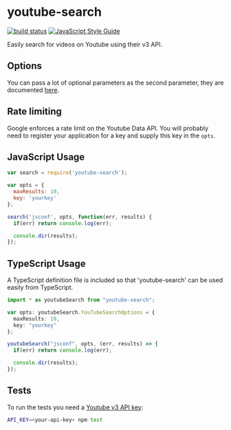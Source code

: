 # youtube-search

[![build status](https://secure.travis-ci.org/MaxGfeller/youtube-search.png)](http://travis-ci.org/MaxGfeller/youtube-search)
[![JavaScript Style Guide](https://img.shields.io/badge/code_style-standard-brightgreen.svg)](https://standardjs.com)

Easily search for videos on Youtube using their v3 API.

## Options

You can pass a lot of optional parameters as the second parameter, they are
documented [here](https://developers.google.com/youtube/v3/docs/search/list).

## Rate limiting

Google enforces a rate limit on the Youtube Data API. You will probably need to
register your application for a key and supply this key in the `opts`.

## JavaScript Usage

```javascript
var search = require('youtube-search');

var opts = {
  maxResults: 10,
  key: 'yourkey'
};

search('jsconf', opts, function(err, results) {
  if(err) return console.log(err);

  console.dir(results);
});
```

## TypeScript Usage

A TypeScript definition file is included so that 'youtube-search' can be used
easily from TypeScript.

```typescript
import * as youtubeSearch from "youtube-search";

var opts: youtubeSearch.YouTubeSearchOptions = {
  maxResults: 10,
  key: "yourkey"
};

youtubeSearch("jsconf", opts, (err, results) => {
  if(err) return console.log(err);

  console.dir(results);
});
```

## Tests

To run the tests you need a [Youtube v3 API key](https://console.developers.google.com/apis/credentials):

```bash
API_KEY=<your-api-key> npm test
```
